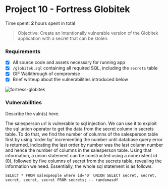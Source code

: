 # Project 10 - Fortress Globitek

Time spent: **2** hours spent in total

> Objective: Create an intentionally vulnerable version of the Globitek application with a secret that can be stolen.

### Requirements

- [x] All source code and assets necessary for running app
- [x] `/globitek.sql` containing all required SQL, including the `secrets` table
- [x] GIF Walkthrough of compromise
- [x] Brief writeup about the vulnerabilities introduced below

<img src='http://i.imgur.com/lNX76kJ.gif' title='walkthrough' alt='fortress-globitek'>

### Vulnerabilities

Describe the vuln(s) here.

The salesperson url is vulnerable to sql injection. We can use it to exploit the sql union operator to get the data from the secret column in secrets table. To do that, we find the number of columns of the salesperson table first by using 'order by' incrementing the number until database query error is returned, indicating the last order by number was the last column number and hence the number of columns in the salesperson table. Using that information, a union statement can be constructed using a nonexistent id (0), followed by five columns of secret from the secrets table, revealing the information we need. Essentially, the whole sql statement is as follows:
```
SELECT * FROM salespeople where id='0' UNION SELECT secret, secret, secret, secret, secret FROM secrets; -- randomasdf
```
